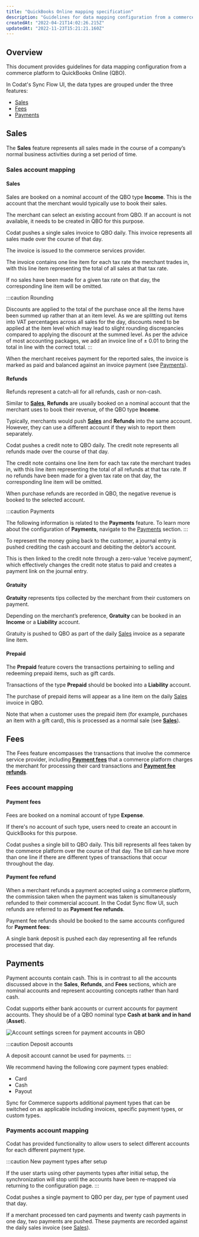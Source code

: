 ```yaml
---
title: "QuickBooks Online mapping specification"
description: "Guidelines for data mapping configuration from a commerce platform to QuickBooks Online (QBO)"
createdAt: "2022-04-21T14:02:26.215Z"
updatedAt: "2022-11-23T15:21:21.160Z"
---
```


## Overview

This document provides guidelines for data mapping configuration from a commerce platform to QuickBooks Online (QBO).

In Codat's Sync Flow UI, the data types are grouped under the three features:

- [Sales](/sfc/mapping-specifications/qbo-mapping-specification#sales)
- [Fees](/sfc/mapping-specifications/qbo-mapping-specification#fees)
- [Payments](/sfc/mapping-specifications/qbo-mapping-specification#payments)

## Sales

The **Sales** feature represents all sales made in the course of a company’s normal business activities during a set period of time.

### Sales account mapping

#### Sales

Sales are booked on a nominal account of the QBO type **Income**. This is the account that the merchant would typically use to book their sales.

The merchant can select an existing account from QBO. If an account is not available, it needs to be created in QBO for this purpose.

Codat pushes a single sales invoice to QBO daily. This invoice represents all sales made over the course of that day.

The invoice is issued to the commerce services provider.

The invoice contains one line item for each tax rate the merchant trades in, with this line item representing the total of all sales at that tax rate.

If no sales have been made for a given tax rate on that day, the corresponding line item will be omitted.

:::caution Rounding

Discounts are applied to the total of the purchase once all the items have been summed up rather than at an item level. As we are splitting out items into VAT percentages across all sales for the day, discounts need to be applied at the item level which may lead to slight rounding discrepancies compared to applying the discount at the summed level. As per the advice of most accounting packages, we add an invoice line of ± 0.01 to bring the total in line with the correct total.
:::

When the merchant receives payment for the reported sales, the invoice is marked as paid and balanced against an invoice payment (see [Payments](/sfc/mapping-specifications/qbo-mapping-specification#payments)).

#### Refunds

Refunds represent a catch-all for all refunds, cash or non-cash.

Similar to **[Sales](/sfc/mapping-specifications/qbo-mapping-specification#sales)**, **Refunds** are usually booked on a nominal account that the merchant uses to book their revenue, of the QBO type **Income**.

Typically, merchants would push **[Sales](/sfc/mapping-specifications/qbo-mapping-specification#sales)** and **Refunds** into the same account. However, they can use a different account if they wish to report them separately.

Codat pushes a credit note to QBO daily. The credit note represents all refunds made over the course of that day.

The credit note contains one line item for each tax rate the merchant trades in, with this line item representing the total of all refunds at that tax rate. If no refunds have been made for a given tax rate on that day, the corresponding line item will be omitted.

When purchase refunds are recorded in QBO, the negative revenue is booked to the selected account.

:::caution Payments

The following information is related to the **Payments** feature. To learn more about the configuration of **Payments**, navigate to the [Payments](/sfc/mapping-specifications/qbo-mapping-specification#payments) section.
:::

To represent the money going back to the customer, a journal entry is pushed crediting the cash account and debiting the debtor’s account.

This is then linked to the credit note through a zero-value ‘receive payment’, which effectively changes the credit note status to paid and creates a payment link on the journal entry.

#### Gratuity

**Gratuity** represents tips collected by the merchant from their customers on payment.

Depending on the merchant’s preference, **Gratuity** can be booked in an **Income** or a **Liability** account.

Gratuity is pushed to QBO as part of the daily [Sales](/sfc/mapping-specifications/qbo-mapping-specification#sales) invoice as a separate line item.

#### Prepaid

The **Prepaid** feature covers the transactions pertaining to selling and redeeming prepaid items, such as gift cards.

Transactions of the type **Prepaid** should be booked into a **Liability** account.

The purchase of prepaid items will appear as a line item on the daily [Sales](/sfc/mapping-specifications/qbo-mapping-specification#sales) invoice in QBO.

Note that when a customer uses the prepaid item (for example, purchases an item with a gift card), this is processed as a normal sale (see **[Sales](/sfc/mapping-specifications/qbo-mapping-specification#sales)**).

## Fees

The Fees feature encompasses the transactions that involve the commerce service provider, including **[Payment fees](/sfc/mapping-specifications/qbo-mapping-specification#payment-fees)** that a commerce platform charges the merchant for processing their card transactions and **[Payment fee refunds](/sfc/mapping-specifications/qbo-mapping-specification#payment-fee-refunds)**.

### Fees account mapping

#### Payment fees

Fees are booked on a nominal account of type **Expense**.

If there's no account of such type, users need to create an account in QuickBooks for this purpose.

Codat pushes a single bill to QBO daily. This bill represents all fees taken by the commerce platform over the course of that day. The bill can have more than one line if there are different types of transactions that occur throughout the day.

#### Payment fee refund

When a merchant refunds a payment accepted using a commerce platform, the commission taken when the payment was taken is simultaneously refunded to their commercial account. In the Codat Sync flow UI, such refunds are referred to as **Payment fee refunds**.

Payment fee refunds should be booked to the same accounts configured for **Payment fees**:

A single bank deposit is pushed each day representing all fee refunds processed that day.

## Payments

Payment accounts contain cash. This is in contrast to all the accounts discussed above in the **Sales**, **Refunds**, and **Fees** sections, which are nominal accounts and represent accounting concepts rather than hard cash.

Codat supports either bank accounts or current accounts for payment accounts. They should be of a QBO nominal type **Cash at bank and in hand** (**Asset**).

<img
  src="/img/old/d91d4ee-cash_at_bank.png"
  alt="Account settings screen for payment accounts in QBO"
/>

:::caution Deposit accounts

A deposit account cannot be used for payments.
:::

We recommend having the following core payment types enabled:

- Card
- Cash
- Payout

Sync for Commerce supports additional payment types that can be switched on as applicable including invoices, specific payment types, or custom types.

### Payments account mapping

Codat has provided functionality to allow users to select different accounts for each different payment type.

:::caution New payment types after setup

If the user starts using other payments types after initial setup, the synchronization will stop until the accounts have been re-mapped via returning to the configuration page.
:::

Codat pushes a single payment to QBO per day, per type of payment used that day.

If a merchant processed ten card payments and twenty cash payments in one day, two payments are pushed. These payments are recorded against the daily sales invoice (see [Sales](/sfc/mapping-specifications/qbo-mapping-specification#sales)).

